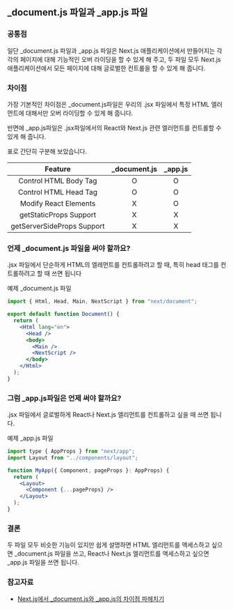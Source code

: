 ## \_document.js 파일과 \_app.js 파일

### 공통점

일단 \_document.js 파일과 \_app.js 파일은 Next.js 애플리케이션에서 만들어지는 각각의 페이지에 대해 기능적인 오버 라이딩을 할 수 있게 해 주고, 두 파일 모두 Next.js 애플리케이션에서 모든 페이지에 대해 글로벌한 컨트롤을 할 수 있게 해 줍니다.

### 차이점

가장 기본적인 차이점은 \_document.js파일은 우리의 .jsx 파일에서 특정 HTML 엘러먼트에 대해서만 오버 라이딩할 수 있게 해 줍니다.

반면에 \_app.js파일은 .jsx파일에서의 React와 Next.js 관련 엘러먼트를 컨트롤할 수 있게 해 줍니다.

표로 간단히 구분해 보았습니다.

|          Feature           | \_document.js | \_app.js |
| :------------------------: | :-----------: | :------: |
|   Control HTML Body Tag    |       O       |    O     |
|   Control HTML Head Tag    |       O       |    O     |
|   Modify React Elements    |       X       |    O     |
|   getStaticProps Support   |       X       |    X     |
| getServerSideProps Support |       X       |    X     |

### 언제 \_document.js 파일을 써야 할까요?

.jsx 파일에서 단순하게 HTML의 엘레먼트를 컨트롤하려고 할 때, 특히 head 태그를 컨트롤하려고 할 때 쓰면 됩니다

예제 \_document.js 파일

```jsx
import { Html, Head, Main, NextScript } from "next/document";

export default function Document() {
  return (
    <Html lang="en">
      <Head />
      <body>
        <Main />
        <NextScript />
      </body>
    </Html>
  );
}
```

### 그럼 \_app.js파일은 언제 써야 할까요?

.jsx 파일에서 글로벌하게 React나 Next.js 엘리먼트를 컨트롤하고 싶을 때 쓰면 됩니다.

예제 \_app.js 파일

```jsx
import type { AppProps } from "next/app";
import Layout from "../components/layout";

function MyApp({ Component, pageProps }: AppProps) {
  return (
    <Layout>
      <Component {...pageProps} />
    </Layout>
  );
}
```

### 결론

두 파일 모두 비슷한 기능이 있지만 쉽게 설명하면 HTML 엘리먼트를 액세스하고 싶으면 \_document.js 파일을 쓰고,
React나 Next.js 엘리먼트를 액세스하고 싶으면 \_app.js 파일을 쓰면 됩니다.

### 참고자료

- [Next.js에서 \_document.js와 \_app.js의 차이점 파헤치기](https://mycodings.fly.dev/blog/2022-07-23-comparing-the-document-and-app-file-in-next-js)

